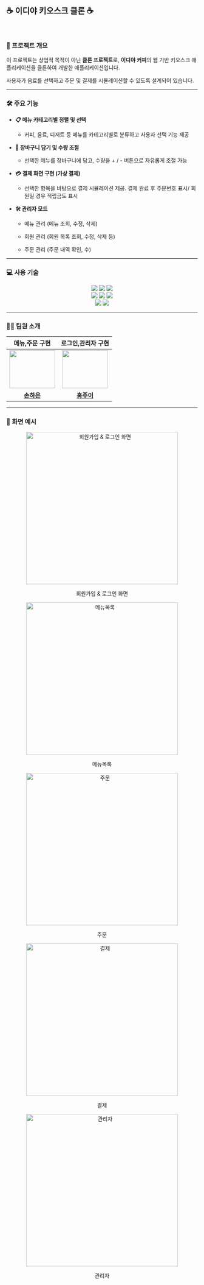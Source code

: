 ## ☕️ 이디야 키오스크 클론 ☕ 

<br>

### 📌 프로젝트 개요

이 프로젝트는 상업적 목적이 아닌 **클론 프로젝트**로,
**이디야 커피**의 웹 기반 키오스크 애플리케이션을 클론하여 개발한 애플리케이션입니다. 

사용자가 음료를 선택하고 주문 및 결제를 시뮬레이션할 수 있도록 설계되어 있습니다.

---

### 🛠️ 주요 기능 

- **📋 메뉴 카테고리별 정렬 및 선택**

  - 커피, 음료, 디저트 등 메뉴를 카테고리별로 분류하고 사용자 선택 기능 제공

- **🛒 장바구니 담기 및 수량 조절**

  - 선택한 메뉴를 장바구니에 담고, 수량을 + / - 버튼으로 자유롭게 조절 가능

- **💳 결제 화면 구현 (가상 결제)**

  - 선택한 항목을 바탕으로 결제 시뮬레이션 제공. 결제 완료 후 주문번호 표시/ 회원일 경우 적립금도 표시

- **🛠️ 관리자 모드**

  - 메뉴 관리 (메뉴 조회, 수정, 삭제)
  
  - 회원 관리 (회원 목록 조회, 수정, 삭제 등)
  
  - 주문 관리 (주문 내역 확인, 수)

---

### 💻 사용 기술

<div align="center">
  <img src="https://img.shields.io/badge/React-61DAFB?style=for-the-badge&logo=React&logoColor=white">
  <img src="https://img.shields.io/badge/TypeScript-3178C6?style=for-the-badge&logo=TypeScript&logoColor=white">
  <img src="https://img.shields.io/badge/TailwindCSS-06B6D4?style=for-the-badge&logo=TailwindCSS&logoColor=white">
  <br />
  <img src="https://img.shields.io/badge/Spring Boot-6DB33F?style=for-the-badge&logo=SpringBoot&logoColor=white">
  <img src="https://img.shields.io/badge/Spring Security-6DB33F?style=for-the-badge&logo=Spring&logoColor=white">
  <img src="https://img.shields.io/badge/MySQL-4479A1?style=for-the-badge&logo=MySQL&logoColor=white">
  <br />
  <img src="https://img.shields.io/badge/Git-F05032?style=for-the-badge&logo=Git&logoColor=white">
  <img src="https://img.shields.io/badge/Slack-4A154B?style=for-the-badge&logo=Slack&logoColor=white">
</div>


---

### 🙋‍♀️ 팀원 소개

|                     메뉴,주문 구현                                   |               로그인,관리자 구현                                       |
|:-------------------------------------------------------------------:|:---------------------------------------------------------------------:|
| <a href="https://github.com/sonnnnhe"><img src = "https://github.com/user-attachments/assets/5ec99a89-d042-44b2-8421-2b6c62b696b6" width="120px;" height="100px;"> | <a href="https://github.com/ju2hong"><img src = "https://github.com/user-attachments/assets/b8fe5474-72c4-45ce-bc6a-7209dc53f4ed" width="120px;" height="100px;">  |
|     [**손하은**](https://github.com/sonnnnhe)                        |            [**홍주이**](https://github.com/ju2hong)           |


---

### 📸 화면 예시

  <div style="text-align: center;" align="center">
    <img src="https://github.com/user-attachments/assets/3ffbfe04-c58f-4ae2-a89b-85103c59d625" width="400" alt="회원가입 & 로그인 화면">
    <p>회원가입 & 로그인 화면</p>
    <img src="https://github.com/user-attachments/assets/efec8415-9e32-4712-8aa4-cde289e63088" width="400" alt="메뉴목록">
    <p>메뉴목록</p>
    <img src="https://github.com/user-attachments/assets/7d86b56f-520f-4b92-9b06-f82d70416611" width="400" alt="주문">
    <p>주문</p>
    <img src="https://github.com/user-attachments/assets/90cc726a-6267-4770-8d37-8e74cb9b5a0f" width="400" alt="결제">
    <p>결제</p>
    <img src="https://github.com/user-attachments/assets/b1d31ff6-552f-446b-abce-2d3fd6cf23f8" width="400" alt="관리자">
    <p>관리자</p>
  </div>




